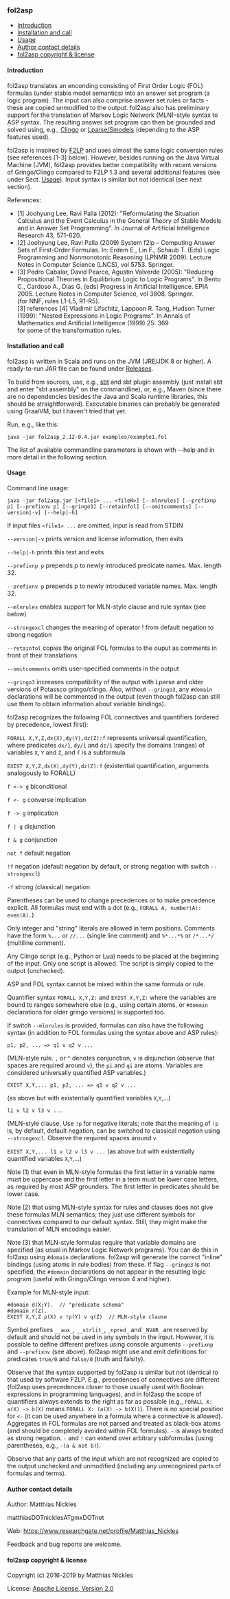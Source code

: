 ### fol2asp ###

- [Introduction](#introduction)
- [Installation and call](#installation-and-call)
- [Usage](#usage)
- [Author contact details](#author--contact-details)
- [fol2asp copyright & license](#delsat-copyright--license)

#### Introduction ####

fol2asp translates an enconding consisting of First Order Logic (FOL)
formulas (under stable model semantics) into an answer set program (a
logic program). The input can also comprise answer set rules or facts -
these are copied unmodified to the output. fol2asp also has preliminary
support for the translation of Markov Logic Network (MLN)-style syntax
to ASP syntax. The resulting answer set program can then be grounded and solved 
using, e.g., [Clingo](https://potassco.org/clingo/) or [Lparse/Smodels](http://www.tcs.hut.fi/Software/smodels/) (depending
to the ASP features used).

fol2asp is inspired by [F2LP](http://reasoning.eas.asu.edu/f2lp/index.html) and uses almost the same logic conversion rules (see references [1-3] below). However,
besides running on the Java Virtual Machine (JVM), fol2asp provides better compatibility with recent versions 
of Gringo/Clingo compared to F2LP 1.3 and several additional features (see under Sect. [Usage](#usage)). Input syntax is similar but not identical (see next section).
  
References:
- [1] Joohyung Lee, Ravi Palla (‎2012): "Reformulating the Situation Calculus and the Event Calculus in the General
       Theory of Stable Models and in Answer Set Programming". In Journal of Artificial Intelligence Research 43, 571-620.
- [2] Joohyung Lee, Ravi Palla (2009) System f2lp – Computing Answer Sets of First-Order Formulas. In: Erdem E., Lin F., Schaub T. (Eds) Logic Programming 
       and Nonmonotonic Reasoning (LPNMR 2009). Lecture Notes in Computer Science (LNCS), vol 5753. Springer.
- [3] Pedro Cabalar, David Pearce, Agustin Valverde (‎2005): "Reducing Propositional Theories in Equilibrium Logic to Logic Programs". 
       In Bento C., Cardoso A., Dias G. (eds) Progress in Artificial Intelligence. EPIA 2005. Lecture Notes in Computer Science, vol 3808. Springer.  
       (for NNF, rules L1-L5, R1-R5).        
       [3] references [4] Vladimir Lifschitz, Lappoon R. Tang, Hudson Turner (1999): "Nested Expressions in Logic Programs". In Annals of Mathematics and Artificial Intelligence (1999) 25: 369  
       for some of the transformation rules.  

#### Installation and call ###

fol2asp is written in Scala and runs on the JVM (JRE/JDK 8 or higher). A ready-to-run JAR file can be found under [Releases](https://github.com/MatthiasNickles/fol2asp/releases). 

To build from sources, use, e.g., [sbt](https://www.scala-sbt.org/) and sbt plugin assembly (just install sbt and enter "sbt assembly" on the commandline), 
or, e.g., Maven (since there are no dependencies besides the Java and Scala runtime libraries, this should be straightforward). 
Executable binaries can probably be generated using GraalVM, but I haven't tried that yet.

Run, e.g., like this:

    java -jar fol2asp_2.12-0.4.jar examples/example1.fol
    
The list of available commandline parameters is shown with --help and in more detail in the following section.    
    
#### Usage ####

Command line usage:

    java -jar fol2asp.jar [<file1> ... <fileN>] [--mlnrules] [--prefixnp p] [--prefixnv p] [--gringo3] [--retainfol] [--omitcomments] [--version|-v] [--help|-h]

If input files `<file1> ...` are omitted, input is read from STDIN 

`--version|-v` prints version and license information, then exits

`--help|-h` prints this text and exits

`--prefixnp p` prepends p to newly introduced predicate names. Max. length 32.

`--prefixnv p` prepends p to newly introduced variable names. Max. length 32.

`--mlnrules` enables support for MLN-style clause and rule syntax (see below)

`--strongexcl` changes the meaning of operator ! from default negation to
strong negation

`--retainfol` copies the original FOL formulas to the ouput as comments in
front of their translations

`--omitcomments` omits user-specified comments in the output

`--gringo3` increases compatibility of the output with Lparse and older
versions of Potassco gringo/clingo. Also, without `--gringo3`, any
`#domain` declarations will be commented in the output (even though
fol2asp can still use them to obtain information about variable bindings).

fol2asp recognizes the following FOL connectives and quantifiers (ordered by
precedence, lowest first):

`FORALL X,Y,Z,dx(X),dy(Y),dz(Z):f` represents universal quantification, where predicates `dx/1`, `dy/1` and `dz/1`
specify the domains (ranges) of variables `X`, `Y` and `Z`, and `f` is a subformula.

`EXIST X,Y,Z,dx(X),dy(Y),dz(Z):f` (existential quantification, arguments analogously to FORALL)

`f <-> g`   biconditional

`f <- g`    converse implication

`f -> g`    implication

`f | g`     disjunction

`f & g`     conjunction

`not f`     default negation

`!f`        negation (default negation by default, or strong negation with switch
          `--strongexcl`)

`-f`        strong (classical) negation

Parentheses can be used to change precedences or to make precedence explicit.
All formulas must end with a dot (e.g., `FORALL A, number(A): even(A).`)

Only integer and "string" literals are allowed in term positions.
Comments have the form `%...` or `//...` (single line comment) and `%*...*%` or `/*...*/`
(multiline comment).

Any Clingo script (e.g., Python or Lua) needs to be placed at the beginning
of the input. Only one script is allowed. The script is simply copied to
the output (unchecked).

ASP and FOL syntax cannot be mixed within the same formula or rule.

Quantifier syntax `FORALL X,Y,Z:` and `EXIST X,Y,Z:` where the variables are
bound to ranges somewhere else (e.g., using certain atoms, or `#domain`
declarations for older gringo versions) is supported too.

If switch `--mlnrules` is provided, formulas can also have the following syntax
(in addition to FOL formulas using the syntax above and ASP rules):

`p1, p2, ... => q1 v q2 v ...`

(MLN-style rule. `,` or `^` denotes conjunction, ` v ` is disjunction
(observe that spaces are required around `v`), the `pi` and `qi` are atoms.
Variables are considered universally quantified ASP variables.)

`EXIST X,Y,... p1, p2, ... => q1 v q2 v ...`

(as above but with existentially quantified variables `X`,`Y`,...)

`l1 v l2 v l3 v ...`

(MLN-style clause. Use `!p` for negative literals; note
that the meaning of `!p` is, by default, default negation, can be switched
to classical negation using `--strongexcl`.
Observe the required spaces around `v`.

`EXIST X,Y,... l1 v l2 v l3 v ...` 
(as above but with existentially quantified variables `X`,`Y`,...)

Note (1) that even in MLN-style formulas the first letter in a variable
  name must be uppercase and the first letter in a term must be lower
  case letters, as required by most ASP grounders. The first letter in
  predicates should be lower case.

Note (2) that using MLN-style syntax for rules and clauses does not give
  these formulas MLN semantics; they just use different symbols for
  connectives compared to our default syntax. Still, they might make the
  translation of MLN encodings easier.

Note (3) that MLN-style formulas require that variable domains are specified
  (as usual in Markov Logic Network programs). You can do this in fol2asp
  using `#domain` declarations. fol2asp will generate the correct "inline"
  bindings (using atoms in rule bodies) from these. If flag `--gringo3`
  is not specified, the `#domain` declarations do not appear in the resulting
  logic program (useful with Gringo/Clingo version 4 and higher).
  
  Example for MLN-style input:
      
    #domain d(X;Y).  // "predicate schema"    
    #domain r(Z).    
    EXIST X,Y,Z p(X) v !p(Y) v q(Z)  // MLN-style clause

Symbol prefixes `__aux_`, `__strlit_`, `_npred_` and `_NVAR_`
are reserved by default and should not be used in any symbols in the input.
However, it is possible to define different prefixes using console arguments
`--prefixnp` and `--prefixnv` (see above). fol2asp might use and emit definitions for 
predicates `true/0` and `false/0` (truth and falsity).

Observe that the syntax supported by fol2asp is similar but not identical to
that used by software F2LP. E.g., precedences of connectives are different
(fol2asp uses precedences closer to those usually used with Boolean
expressions in programming languages), and in fol2asp the scope of
quantifiers always extends to the right as far as possible
(e.g., `FORALL X: a(X) -> b(X)` means `FORALL X: (a(X) -> b(X))`). There
is no special position for `<-` (it can be used anywhere in a formula where
a connective is allowed).
Aggregates in FOL formulas are not parsed and treated as black-box atoms (and
should be completely avoided within FOL formulas).
`-` is always treated as strong negation. `-` and `!` can extend over
arbitrary subformulas (using parentheses, e.g., `-(a & not b)`).

Observe that any parts of the input which are not recognized are copied to
the output unchecked and unmodified (including any unrecognized parts of
formulas and terms).    

#### Author contact details ####

Author: Matthias Nickles 

matthiasDOTnicklesATgmxDOTnet

Web: https://www.researchgate.net/profile/Matthias_Nickles

Feedback and bug reports are welcome.

#### fol2asp copyright & license ####

Copyright (c) 2016-2019 by Matthias Nickles

License: [Apache License, Version 2.0](https://www.apache.org/licenses/LICENSE-2.0)
